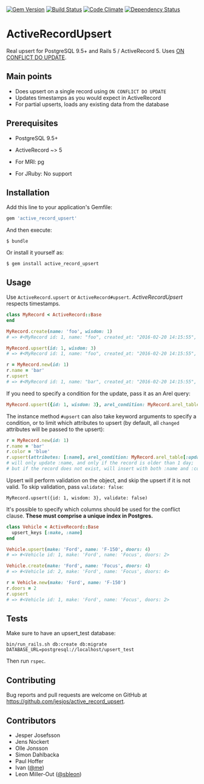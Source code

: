 [![Gem Version](https://badge.fury.io/rb/active_record_upsert.svg)](https://badge.fury.io/rb/active_record_upsert)
[![Build Status](https://travis-ci.org/jesjos/active_record_upsert.svg?branch=master)](https://travis-ci.org/jesjos/active_record_upsert)
[![Code Climate](https://codeclimate.com/github/jesjos/active_record_upsert/badges/gpa.svg)](https://codeclimate.com/github/jesjos/active_record_upsert)
[![Dependency Status](https://gemnasium.com/badges/github.com/jesjos/active_record_upsert.svg)](https://gemnasium.com/github.com/jesjos/active_record_upsert)

# ActiveRecordUpsert

Real upsert for PostgreSQL 9.5+ and Rails 5 / ActiveRecord 5. Uses [ON CONFLICT DO UPDATE](http://www.postgresql.org/docs/9.5/static/sql-insert.html).

## Main points

- Does upsert on a single record using `ON CONFLICT DO UPDATE`
- Updates timestamps as you would expect in ActiveRecord
- For partial upserts, loads any existing data from the database

## Prerequisites

- PostgreSQL 9.5+
- ActiveRecord ~> 5
- For MRI: pg

- For JRuby: No support

## Installation

Add this line to your application's Gemfile:

```ruby
gem 'active_record_upsert'
```

And then execute:

    $ bundle

Or install it yourself as:

    $ gem install active_record_upsert

## Usage

Use `ActiveRecord.upsert` or `ActiveRecord#upsert`. *ActiveRecordUpsert* respects timestamps.

```ruby
class MyRecord < ActiveRecord::Base
end

MyRecord.create(name: 'foo', wisdom: 1)
# => #<MyRecord id: 1, name: "foo", created_at: "2016-02-20 14:15:55", updated_at: "2016-02-20 14:15:55", wisdom: 1>

MyRecord.upsert(id: 1, wisdom: 3)
# => #<MyRecord id: 1, name: "foo", created_at: "2016-02-20 14:15:55", updated_at: "2016-02-20 14:18:15", wisdom: 3>

r = MyRecord.new(id: 1)
r.name = 'bar'
r.upsert
# => #<MyRecord id: 1, name: "bar", created_at: "2016-02-20 14:15:55", updated_at: "2016-02-20 14:18:49", wisdom: 3>
```

If you need to specify a condition for the update, pass it as an Arel query:

```ruby
MyRecord.upsert({id: 1, wisdom: 3}, arel_condition: MyRecord.arel_table[:updated_at].lt(1.day.ago))
```

The instance method `#upsert` can also take keyword arguments to specify a condition, or to limit which attributes to upsert
(by default, all `changed` attributes will be passed to the upsert):

```ruby
r = MyRecord.new(id: 1)
r.name = 'bar'
r.color = 'blue'
r.upsert(attributes: [:name], arel_condition: MyRecord.arel_table[:updated_at].lt(1.day.ago))
# will only update :name, and only if the record is older than 1 day;
# but if the record does not exist, will insert with both :name and :colors
```

Upsert will perform validation on the object, and skip the upsert if it is not valid. To skip validation, pass `validate: false`:
```
MyRecord.upsert({id: 1, wisdom: 3}, validate: false)
```

It's possible to specify which columns should be used for the conflict clause. **These must comprise a unique index in Postgres.**

```ruby
class Vehicle < ActiveRecord::Base
  upsert_keys [:make, :name]
end

Vehicle.upsert(make: 'Ford', name: 'F-150', doors: 4)
# => #<Vehicle id: 1, make: 'Ford', name: 'Focus', doors: 2>

Vehicle.create(make: 'Ford', name: 'Focus', doors: 4)
# => #<Vehicle id: 2, make: 'Ford', name: 'Focus', doors: 4>

r = Vehicle.new(make: 'Ford', name: 'F-150')
r.doors = 2
r.upsert
# => #<Vehicle id: 1, make: 'Ford', name: 'Focus', doors: 2>
```

## Tests

Make sure to have an upsert_test database:

```shell
bin/run_rails.sh db:create db:migrate DATABASE_URL=postgresql://localhost/upsert_test
```

Then run `rspec`.

## Contributing

Bug reports and pull requests are welcome on GitHub at https://github.com/jesjos/active_record_upsert.

## Contributors

- Jesper Josefsson
- Jens Nockert
- Olle Jonsson
- Simon Dahlbacka
- Paul Hoffer
- Ivan ([@me](https://github.com/me))
- Leon Miller-Out ([@sbleon](https://github.com/sbleon))
